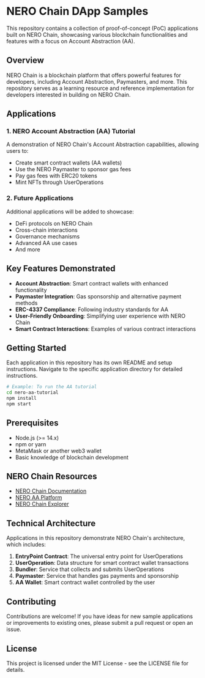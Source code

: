 # NERO Chain DApp Samples

This repository contains a collection of proof-of-concept (PoC) applications built on NERO Chain, showcasing various blockchain functionalities and features with a focus on Account Abstraction (AA).

## Overview

NERO Chain is a blockchain platform that offers powerful features for developers, including Account Abstraction, Paymasters, and more. This repository serves as a learning resource and reference implementation for developers interested in building on NERO Chain.

## Applications

### 1. NERO Account Abstraction (AA) Tutorial

A demonstration of NERO Chain's Account Abstraction capabilities, allowing users to:
- Create smart contract wallets (AA wallets)
- Use the NERO Paymaster to sponsor gas fees
- Pay gas fees with ERC20 tokens
- Mint NFTs through UserOperations

### 2. Future Applications

Additional applications will be added to showcase:
- DeFi protocols on NERO Chain
- Cross-chain interactions
- Governance mechanisms
- Advanced AA use cases
- And more

## Key Features Demonstrated

- **Account Abstraction**: Smart contract wallets with enhanced functionality
- **Paymaster Integration**: Gas sponsorship and alternative payment methods
- **ERC-4337 Compliance**: Following industry standards for AA
- **User-Friendly Onboarding**: Simplifying user experience with NERO Chain
- **Smart Contract Interactions**: Examples of various contract interactions

## Getting Started

Each application in this repository has its own README and setup instructions. Navigate to the specific application directory for detailed instructions.

```bash
# Example: To run the AA tutorial
cd nero-aa-tutorial
npm install
npm start
```

## Prerequisites

- Node.js (>= 14.x)
- npm or yarn
- MetaMask or another web3 wallet
- Basic knowledge of blockchain development

## NERO Chain Resources

- [NERO Chain Documentation](https://docs.nerochain.io/)
- [NERO AA Platform](https://aa-platform.nerochain.io/)
- [NERO Chain Explorer](https://testnet.neroscan.io/)

## Technical Architecture

Applications in this repository demonstrate NERO Chain's architecture, which includes:

1. **EntryPoint Contract**: The universal entry point for UserOperations
2. **UserOperation**: Data structure for smart contract wallet transactions
3. **Bundler**: Service that collects and submits UserOperations
4. **Paymaster**: Service that handles gas payments and sponsorship
5. **AA Wallet**: Smart contract wallet controlled by the user

## Contributing

Contributions are welcome! If you have ideas for new sample applications or improvements to existing ones, please submit a pull request or open an issue.

## License

This project is licensed under the MIT License - see the LICENSE file for details.
